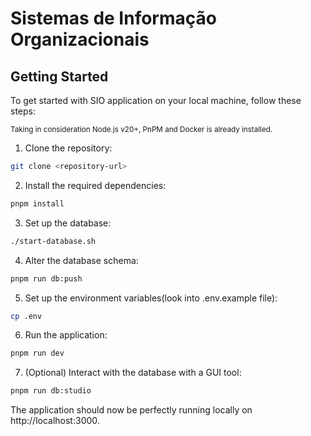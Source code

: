 # Sistemas de Informação Organizacionais

## Getting Started

To get started with SIO application on your local machine, follow these steps:

<sup>Taking in consideration Node.js v20+, PnPM and Docker is already installed.</sup>

1. Clone the repository:

```bash
git clone <repository-url>
```

2. Install the required dependencies:

```bash
pnpm install
```

3. Set up the database:

```bash
./start-database.sh
```

4. Alter the database schema:

```bash
pnpm run db:push
```

5. Set up the environment variables(look into .env.example file):

```bash
cp .env
```

6. Run the application:

```bash
pnpm run dev
```

7. (Optional) Interact with the database with a GUI tool:

```bash
pnpm run db:studio
```

The application should now be perfectly running locally on http://localhost:3000.

